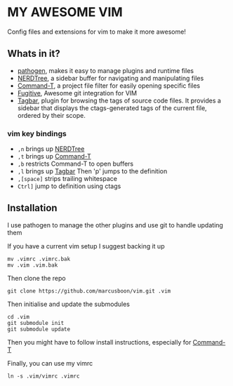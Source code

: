 # MY AWESOME VIM

Config files and extensions for vim to make it more awesome!

## Whats in it?

* [pathogen](https://github.com/tpope/vim-pathogen), makes it easy to manage plugins and runtime files
* [NERDTree](https://github.com/scrooloose/nerdtree), a sidebar buffer for navigating and manipulating files
* [Command-T](https://github.com/wincent/Command-T), a project file filter for easily opening specific files
* [Fugitive](https://github.com/tpope/vim-fugitive), Awesome git integration for VIM
* [Tagbar](https://github.com/majutsushi/tagbar), plugin for browsing the tags of source code files. It provides a sidebar that displays the ctags-generated tags of the current file, ordered by their scope.

### vim key bindings

* `,n` brings up [NERDTree](https://github.com/scrooloose/nerdtree)
* `,t` brings up [Command-T](https://github.com/wincent/Command-T)
* `,b` restricts Command-T to open buffers
* `,l` brings up [Tagbar](https://github.com/majutsushi/tagbar)
    Then 'p' jumps to the definition
* `,[space]` strips trailing whitespace
* `Ctrl]` jump to definition using ctags

## Installation

I use pathogen to manage the other plugins and use git to handle updating them

If you have a current vim setup I suggest backing it up

    mv .vimrc .vimrc.bak
    mv .vim .vim.bak

Then clone the repo

    git clone https://github.com/marcusboon/vim.git .vim

Then initialise and update the submodules

    cd .vim
    git submodule init
    git submodule update

Then you might have to follow install instructions, especially for [Command-T](https://github.com/wincent/Command-T)

Finally, you can use my vimrc

    ln -s .vim/vimrc .vimrc
